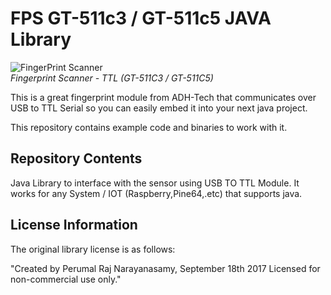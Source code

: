 FPS GT-511c3 / GT-511c5  JAVA Library
=========================
![FingerPrint Scanner](https://dlnmh9ip6v2uc.cloudfront.net/images/products/1/1/7/9/2/11792-01_medium.jpg)  
*Fingerprint Scanner - TTL (GT-511C3 / GT-511C5)*

This is a great fingerprint module from ADH-Tech that communicates over USB to TTL Serial so you can easily embed it into your next java project.

This repository contains example code and binaries to work with it.

Repository Contents
-------------------
Java Library to interface with the sensor using USB TO TTL Module. It works for any System / IOT (Raspberry,Pine64,.etc) that supports java.

License Information
-------------------

The original library license is as follows:

"Created by Perumal Raj Narayanasamy, September 18th 2017
	Licensed for non-commercial use only."
